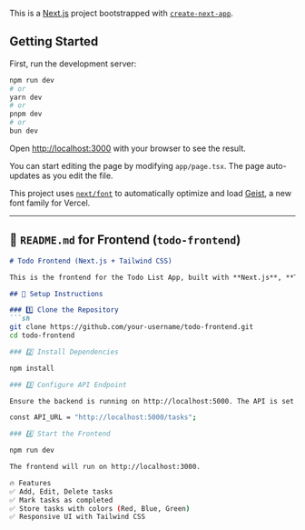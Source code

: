 This is a [Next.js](https://nextjs.org) project bootstrapped with [`create-next-app`](https://nextjs.org/docs/app/api-reference/cli/create-next-app).

## Getting Started

First, run the development server:

```bash
npm run dev
# or
yarn dev
# or
pnpm dev
# or
bun dev
```

Open [http://localhost:3000](http://localhost:3000) with your browser to see the result.

You can start editing the page by modifying `app/page.tsx`. The page auto-updates as you edit the file.

This project uses [`next/font`](https://nextjs.org/docs/app/building-your-application/optimizing/fonts) to automatically optimize and load [Geist](https://vercel.com/font), a new font family for Vercel.


---

## **📌 `README.md` for Frontend (`todo-frontend`)**
```md
# Todo Frontend (Next.js + Tailwind CSS)

This is the frontend for the Todo List App, built with **Next.js**, **TypeScript**, and **Tailwind CSS**.

## 🚀 Setup Instructions

### 1️⃣ Clone the Repository
```sh
git clone https://github.com/your-username/todo-frontend.git
cd todo-frontend

### 2️⃣ Install Dependencies

npm install

### 3️⃣ Configure API Endpoint

Ensure the backend is running on http://localhost:5000. The API is set in utils/api.ts:

const API_URL = "http://localhost:5000/tasks";

### 4️⃣ Start the Frontend

npm run dev

The frontend will run on http://localhost:3000.

🔥 Features
✅ Add, Edit, Delete tasks
✅ Mark tasks as completed
✅ Store tasks with colors (Red, Blue, Green)
✅ Responsive UI with Tailwind CSS
